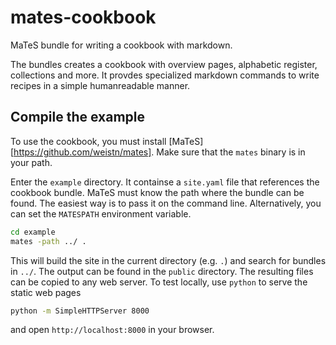 # mates-cookbook
MaTeS bundle for writing a cookbook with markdown.

The bundles creates a cookbook with overview pages, alphabetic register, collections and more.
It provdes specialized markdown commands to write recipes in a simple humanreadable manner.

## Compile the example

To use the cookbook, you must install [MaTeS][https://github.com/weistn/mates].
Make sure that the `mates` binary is in your path.

Enter the `example` directory.
It containse a `site.yaml` file that references the cookbook bundle.
MaTeS must know the path where the bundle can be found.
The easiest way is to pass it on the command line.
Alternatively, you can set the `MATESPATH` environment variable.

```bash
cd example
mates -path ../ .
```

This will build the site in the current directory (e.g. `.`) and search for bundles in `../`.
The output can be found in the `public` directory.
The resulting files can be copied to any web server.
To test locally, use `python` to serve the static web pages

```bash
python -m SimpleHTTPServer 8000
```

and open `http://localhost:8000` in your browser.